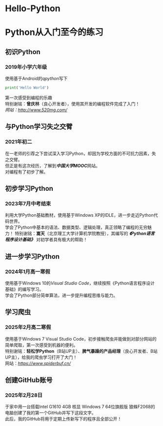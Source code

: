 # Hello-Python
# Python从入门至今的练习

## 初识Python  
### 2019年小学六年级  
使用基于Android的*qpython*写下  
```python
print('Hello World')
```
第一次感受到编程的乐趣   
特别谢铭：**曾庆林**（良心开发者），使用其开发的编程软件完成了入门！  
*网站：http://www.520mg.com/*  

## 与Python学习失之交臂
### 2021年初二  
在一老师的引荐之下尝试深入学习Python，却因为学校方面的不可抗力因素，失之交臂。  
但正是有这次经历，了解到***中国大学MOOC***网站。  
对编程有了初步了解。

## 初步学习Python
### 2023年7月中考结束  
利用大学Python基础教材，使用基于Windows XP的IDLE，进一步走近Python代码世界。  
学会了Python中基本的语法、数据类型、逻辑处理，真正领略了编程的无穷魅力！
特别谢铭：**嵩天**（北京理工大学计算机学院教授），其编写的 ***《Python语言程序设计基础》*** 对初学者具有极大的帮助！  

## 进一步学习Python
### 2024年1月高一寒假
使用基于Windows 10的*Visual Studio Code*，继续按照《Python语言程序设计基础》的编写学习。  
学会了Python部分简单算法，进一步提升编程思维与能力。  

## 学习爬虫
### 2025年2月高二寒假  
使用基于Windows 7 Visual Studio Code，初步接触爬虫并能做到对部分网站的简单爬取，第一次感受到机器的便利。  
特别谢铭：**轻松学Python**（B站UP主）、**脾气暴躁的产品经理**（良心开发者、B站UP主），给我的爬虫学习打开了大门！  
网站：*https://www.spiderbuf.cn/*  

## 创建GitHub账号
### 2025年2月28日
于家中用一台搭载Intel G1610 4GB 核显 Windows 7 64位旗舰版 狼蛛F2068的电脑创建了我的第一个GitHub并写下这段文字。  
此后，我的GitHub将用于定期上传新写下的程序且全部公开！
